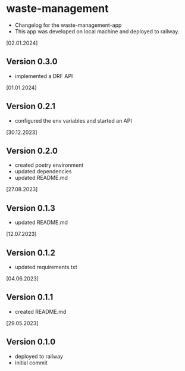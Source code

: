 # waste-management

- Changelog for the waste-management-app
- This app was developed on local machine and deployed to railway.


[02.01.2024]

Version 0.3.0
-
- implemented a DRF API



[01.01.2024]

Version 0.2.1
-
- configured the env variables and started an API


[30.12.2023]

Version 0.2.0
-
- created poetry environment
- updated dependencies
- updated README.md


[27.08.2023]

Version 0.1.3
-
- updated README.md



[12.07.2023]

Version 0.1.2
-
- updated requirements.txt



[04.06.2023]

Version 0.1.1
-
- created README.md


[29.05.2023]

Version 0.1.0
-
- deployed to railway
- initial commit











